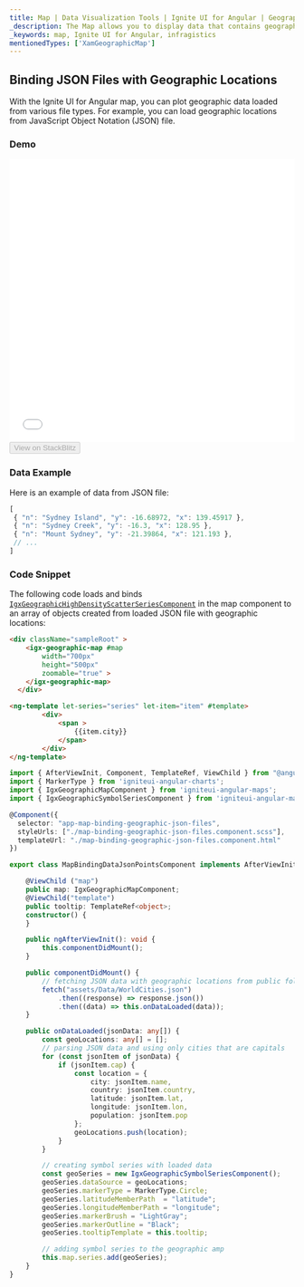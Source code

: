 ```yaml
---
title: Map | Data Visualization Tools | Ignite UI for Angular | Geographic JSON Data | Infragistics
_description: The Map allows you to display data that contains geographic locations from view models or geographic locations loaded from JSON files. View the demo, dependencies, usage and toolbar for more information.
_keywords: map, Ignite UI for Angular, infragistics
mentionedTypes: ['XamGeographicMap']
---
```


## Binding JSON Files with Geographic Locations

With the Ignite UI for Angular map, you can plot geographic data loaded from various file types. For example, you can load geographic locations from JavaScript Object Notation (JSON) file.

### Demo

<div class="sample-container loading" style="height: 500px">
    <iframe id="geo-map-binding-data-json-points-iframe" src='{environment:dvDemosBaseUrl}/maps/geo-map-binding-data-json-points' width="100%" height="100%" seamless frameBorder="0" onload="onSampleIframeContentLoaded(this);"></iframe>
</div>
<div>
    <button data-localize="stackblitz" disabled class="stackblitz-btn"   data-iframe-id="geo-map-binding-data-json-points-iframe" data-demos-base-url="{environment:dvDemosBaseUrl}">View on StackBlitz
    </button>
</div>

<div class="divider--half"></div>

### Data Example

Here is an example of data from JSON file:

```ts
[
 { "n": "Sydney Island", "y": -16.68972, "x": 139.45917 },
 { "n": "Sydney Creek", "y": -16.3, "x": 128.95 },
 { "n": "Mount Sydney", "y": -21.39864, "x": 121.193 },
 // ...
]
```

### Code Snippet

The following code loads and binds [`IgxGeographicHighDensityScatterSeriesComponent`]({environment:dvApiBaseUrl}/products/ignite-ui-angular/api/docs/typescript/latest/classes/igxgeographichighdensityscatterseriescomponent.html) in the map component to an array of objects created from loaded JSON file with geographic locations:

```html
<div className="sampleRoot" >
    <igx-geographic-map #map
        width="700px"
        height="500px"
        zoomable="true" >
    </igx-geographic-map>
  </div>

<ng-template let-series="series" let-item="item" #template>
        <div>
            <span >
                {{item.city}}
            </span>
        </div>
</ng-template>
```

```ts
import { AfterViewInit, Component, TemplateRef, ViewChild } from "@angular/core";
import { MarkerType } from 'igniteui-angular-charts';
import { IgxGeographicMapComponent } from 'igniteui-angular-maps';
import { IgxGeographicSymbolSeriesComponent } from 'igniteui-angular-maps';

@Component({
  selector: "app-map-binding-geographic-json-files",
  styleUrls: ["./map-binding-geographic-json-files.component.scss"],
  templateUrl: "./map-binding-geographic-json-files.component.html"
})

export class MapBindingDataJsonPointsComponent implements AfterViewInit {

    @ViewChild ("map")
    public map: IgxGeographicMapComponent;
    @ViewChild("template")
    public tooltip: TemplateRef<object>;
    constructor() {
    }

    public ngAfterViewInit(): void {
        this.componentDidMount();
    }

    public componentDidMount() {
        // fetching JSON data with geographic locations from public folder
        fetch("assets/Data/WorldCities.json")
            .then((response) => response.json())
            .then((data) => this.onDataLoaded(data));
    }

    public onDataLoaded(jsonData: any[]) {
        const geoLocations: any[] = [];
        // parsing JSON data and using only cities that are capitals
        for (const jsonItem of jsonData) {
            if (jsonItem.cap) {
                const location = {
                    city: jsonItem.name,
                    country: jsonItem.country,
                    latitude: jsonItem.lat,
                    longitude: jsonItem.lon,
                    population: jsonItem.pop
                };
                geoLocations.push(location);
            }
        }

        // creating symbol series with loaded data
        const geoSeries = new IgxGeographicSymbolSeriesComponent();
        geoSeries.dataSource = geoLocations;
        geoSeries.markerType = MarkerType.Circle;
        geoSeries.latitudeMemberPath  = "latitude";
        geoSeries.longitudeMemberPath = "longitude";
        geoSeries.markerBrush = "LightGray";
        geoSeries.markerOutline = "Black";
        geoSeries.tooltipTemplate = this.tooltip;

        // adding symbol series to the geographic amp
        this.map.series.add(geoSeries);
    }
}
```
